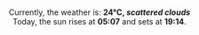 <p  align="center"><br/>Currently, the weather is: <b> 24°C, <i>scattered clouds</i></b></br>Today, the sun rises at <b>05:07</b> and sets at <b>19:14</b>.</p>